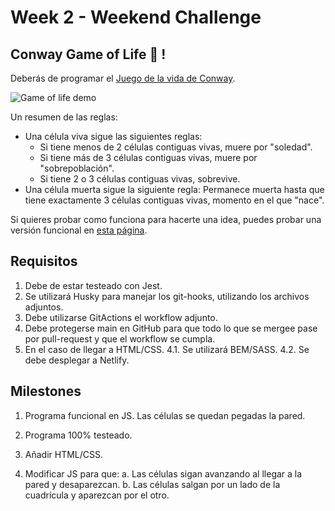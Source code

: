 # Week 2 - Weekend Challenge

## Conway Game of Life 🦠 !

Deberás de programar el [Juego de la vida de Conway](https://es.wikipedia.org/wiki/Juego_de_la_vida).

![Game of life demo](https://www.jakubkonka.com/images/gof.gif)

Un resumen de las reglas:

- Una célula viva sigue las siguientes reglas:
  - Si tiene menos de 2 células contiguas vivas, muere por "soledad".
  - Si tiene más de 3 células contiguas vivas, muere por "sobrepoblación".
  - Si tiene 2 o 3 células contiguas vivas, sobrevive.
- Una célula muerta sigue la siguiente regla: Permanece muerta hasta que tiene exactamente 3 células contiguas vivas, momento en el que "nace".

Si quieres probar como funciona para hacerte una idea, puedes probar una versión funcional en [esta página](https://playgameoflife.com/).

## Requisitos

1. Debe de estar testeado con Jest.
2. Se utilizará Husky para manejar los git-hooks, utilizando los archivos adjuntos.
3. Debe utilizarse GitActions el workflow adjunto.
4. Debe protegerse main en GitHub para que todo lo que se mergee pase por pull-request y que el workflow se cumpla.
5. En el caso de llegar a HTML/CSS.
  4.1. Se utilizará BEM/SASS.
  4.2. Se debe desplegar a Netlify.

## Milestones

1. Programa funcional en JS. Las células se quedan pegadas la pared.
2. Programa 100% testeado.

3. Añadir HTML/CSS.
4. Modificar JS para que:
  a. Las células sigan avanzando al llegar a la pared y desaparezcan.
  b. Las células salgan por un lado de la cuadrícula y aparezcan por el otro.
